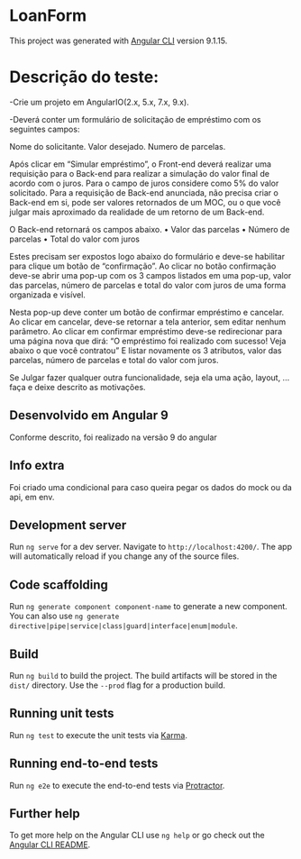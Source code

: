 # LoanForm

This project was generated with [Angular CLI](https://github.com/angular/angular-cli) version 9.1.15.


# Descrição do teste:

-Crie um projeto em AngularIO(2.x, 5.x, 7.x, 9.x).

-Deverá conter um formulário de solicitação de empréstimo com os seguintes campos:

Nome do solicitante.
Valor desejado.
Numero de parcelas.

Após clicar em “Simular empréstimo”, o Front-end deverá realizar uma requisição para o Back-end para realizar a simulação do valor final de acordo com o juros.
Para o campo de juros considere como 5% do valor solicitado.
Para a requisição de Back-end anunciada, não precisa criar o Back-end em si, pode ser valores retornados de um MOC, ou o que você julgar mais aproximado da realidade de um retorno de um Back-end.


O Back-end retornará os campos abaixo. 
•	Valor das parcelas
•	Número de parcelas 
•	Total do valor com juros

Estes precisam ser expostos logo abaixo do formulário e deve-se habilitar para clique um botão de “confirmação”.
Ao clicar no botão confirmação deve-se abrir uma pop-up com os 3 campos listados em uma pop-up, valor das parcelas, número de parcelas e total do valor com juros de uma forma organizada e visível.

Nesta pop-up deve conter um botão de confirmar empréstimo e cancelar.
Ao clicar em cancelar, deve-se retornar a tela anterior, sem editar nenhum parâmetro.
Ao clicar em confirmar empréstimo deve-se redirecionar para uma página nova que dirá:
“O empréstimo foi realizado com sucesso! Veja abaixo o que você contratou”
E listar novamente os 3 atributos, valor das parcelas, número de parcelas e total do valor com juros.

Se Julgar fazer qualquer outra funcionalidade, seja ela uma ação, layout, ... faça e deixe descrito as motivações.

## Desenvolvido em Angular 9 
Conforme descrito, foi realizado na versão 9 do angular

## Info extra
Foi criado uma condicional para caso queira pegar os dados do mock ou da api, em env.

## Development server

Run `ng serve` for a dev server. Navigate to `http://localhost:4200/`. The app will automatically reload if you change any of the source files.

## Code scaffolding

Run `ng generate component component-name` to generate a new component. You can also use `ng generate directive|pipe|service|class|guard|interface|enum|module`.

## Build

Run `ng build` to build the project. The build artifacts will be stored in the `dist/` directory. Use the `--prod` flag for a production build.

## Running unit tests

Run `ng test` to execute the unit tests via [Karma](https://karma-runner.github.io).

## Running end-to-end tests

Run `ng e2e` to execute the end-to-end tests via [Protractor](http://www.protractortest.org/).

## Further help

To get more help on the Angular CLI use `ng help` or go check out the [Angular CLI README](https://github.com/angular/angular-cli/blob/master/README.md).
